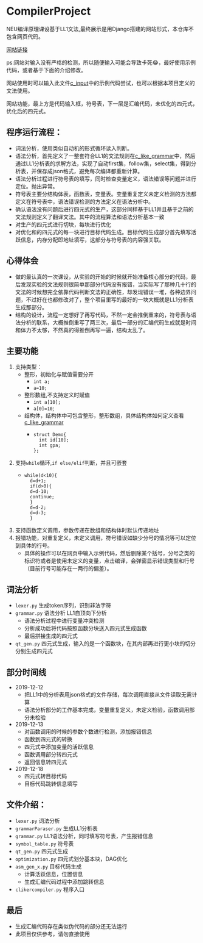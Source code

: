 # CompilerProject
NEU编译原理课设基于LL1文法,最终展示是用Django搭建的网站形式，本仓库不包含网页代码。

[网站链接](https://justyan.top/compiler/index)

ps:网站对输入没有严格的检测，所以随便输入可能会导致卡死😂，最好使用示例代码，或者基于下面的介绍修改。

网站使用时可以输入此文件[c_input](c_input)中的示例代码尝试，也可以根据本项目定义的文法使用。

网站功能，最上方是代码输入框，符号表，下一层是汇编代码，未优化的四元式，优化后的四元式。

## 程序运行流程：

+ 词法分析，使用类似自动机的形式循环读入判断。
+ 语法分析，首先定义了一整套符合LL1的文法规则在[c_like_grammar](grammar_static/c_like_grammar)中，然后通过LL1分析表的求解方法，实现了自动first集，follow集，select集，得到分析表，并保存成json格式，避免每次编译都重新计算。
+ 语法分析过程进行符号表的填写，同时检查变量定义，语法错误等问题并进行定位。抛出异常。
+ 符号表主要分结构体表，函数表，变量表。变量重复定义未定义检测的方法都定义在符号表中，语法错误检测的方法定义在语法分析中。
+ 确认语法没有问题后进行四元式的生产，这部分同样基于LL1并且基于之前的文法规则定义了翻译文法。其中的流程算法和语法分析基本一致
+ 对生产的四元式进行切块，每块进行优化
+ 对优化和的四元式的每一块进行目标代码生成。目标代码生成部分首先填写活跃信息，内存分配即地址填写，这部分与符号表的内容强关联。

## 心得体会
+ 做的最认真的一次课设，从实验的开始的时候就开始准备核心部分的代码，最后发现实验的文法规则很简单那部分代码没有报错，当实际写了那种几十行的文法的时候想完全依靠代码判断文法的正确性，却发现错误一堆，各种边界问题，不过好在也都修改对了，整个项目里写的最好的一块大概就是LL1分析表生成那部分。
+ 结构的设计，流程一定想好了再写代码，不然一定会推倒重来的，符号表与语法分析的联系，大概推倒重写了两三次，最后一部分的汇编代码生成就是时间和体力不太够，不然真的得推倒再写一遍，结构太乱了。


## 主要功能

1. 支持类型：
    + 整形，初始化与赋值需要分开 
        + `int a;`
        + `a=10;`
    + 整形数组,不支持定义时赋值
        + `int a[10];`
        + `a[0]=10`;
    + 结构体，结构体中可包含整形，整形数组，具体结构体如何定义查看 [c_like_grammar](grammar_static/c_like_grammar)
        + ```
          struct Demo{
            int id[10];
            int gpa;
          };
          ```
2. 支持`while`循环,`if else/elif`判断，并且可嵌套
    + ```
      while(d<10){
        d=d+1;
        if(d>0){
        d=d-10;
        continue;
        }
        d=d-2;
        d=d-3;
        }
      ```
3. 支持函数定义调用，参数传递在数组和结构体时默认传递地址
4. 报错功能，对重复定义，未定义调用，符号错误如缺少分号的情况等可以定位到具体的行号。
    + 具体的操作可以在网页中输入示例代码，然后删除某个括号，分号之类的标识符或者是使用未定义的变量，点击编译，会弹窗显示错误类型和行号（目前行号可能存在一两行的偏差）。

## 词法分析
+ `lexer.py` 生成token序列，识别非法字符
+ `grammar.py` 语法分析 LL1自顶向下分析
    + 语法分析过程中进行变量冲突检测
    + 分析成功后将代码按照函数分块送入四元式生成函数
    + 最后拼接生成的四元式
+ `qt_gen.py` 四元式生成，输入的是一个函数块，在其内部再进行更小块的切分分别生成四元式
## 部分时间线 
+ 2019-12-12
    + 把LL1中的分析表用json格式的文件存储，每次调用直接从文件读取无需计算
    + 语法分析部分的工作基本完成，变量重复定义，未定义检验，函数调用部分未检验
+ 2019-12-13
    + 对函数调用的时候的参数个数进行检测，添加报错信息
    + 函数到四元式的转换
    + 四元式中添加变量的活跃信息
    + 函数调用部分转四元式
    + 返回信息转四元式
+ 2019-12-18
    + 四元式转目标代码
    + 目标代码跳转信息填写


## 文件介绍：
+ `lexer.py` 词法分析
+ `grammarParaser.py` 生成LL1分析表
+ `grammar.py` LL1语法分析，同时填写符号表，产生报错信息
+ `symbol_table.py` 符号表
+ `qt_gen.py` 四元式生成
+ `optimization.py` 四元式划分基本块，DAG优化
+ `asm_gen_x.py` 目标代码生成
  + 计算活跃信息，位置信息
  + 生成汇编代码过程中添加跳转信息
+ `clikercompiler.py` 程序入口

## 最后
+ 生成汇编代码存在类似伪代码的部分还无法运行
+ 此项目仅供参考，请勿直接使用



